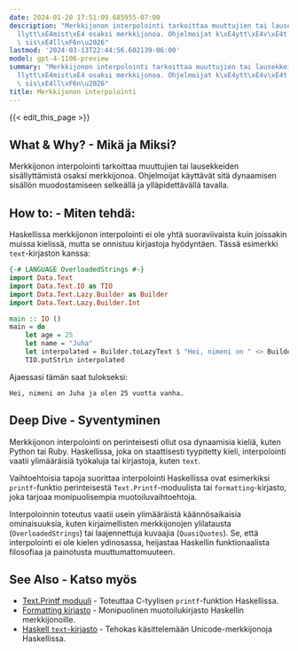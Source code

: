 ```yaml
---
date: 2024-01-20 17:51:09.685955-07:00
description: "Merkkijonon interpolointi tarkoittaa muuttujien tai lausekkeiden sis\xE4\
  llytt\xE4mist\xE4 osaksi merkkijonoa. Ohjelmoijat k\xE4ytt\xE4v\xE4t sit\xE4 dynaamisen\
  \ sis\xE4ll\xF6n\u2026"
lastmod: '2024-03-13T22:44:56.602139-06:00'
model: gpt-4-1106-preview
summary: "Merkkijonon interpolointi tarkoittaa muuttujien tai lausekkeiden sis\xE4\
  llytt\xE4mist\xE4 osaksi merkkijonoa. Ohjelmoijat k\xE4ytt\xE4v\xE4t sit\xE4 dynaamisen\
  \ sis\xE4ll\xF6n\u2026"
title: Merkkijonon interpolointi
---
```


{{< edit_this_page >}}

## What & Why? - Mikä ja Miksi?
Merkkijonon interpolointi tarkoittaa muuttujien tai lausekkeiden sisällyttämistä osaksi merkkijonoa. Ohjelmoijat käyttävät sitä dynaamisen sisällön muodostamiseen selkeällä ja ylläpidettävällä tavalla.

## How to: - Miten tehdä:
Haskellissa merkkijonon interpolointi ei ole yhtä suoraviivaista kuin joissakin muissa kielissä, mutta se onnistuu kirjastoja hyödyntäen. Tässä esimerkki `text`-kirjaston kanssa:

```Haskell
{-# LANGUAGE OverloadedStrings #-}
import Data.Text
import Data.Text.IO as TIO
import Data.Text.Lazy.Builder as Builder
import Data.Text.Lazy.Builder.Int

main :: IO ()
main = do
    let age = 25
    let name = "Juha"
    let interpolated = Builder.toLazyText $ "Hei, nimeni on " <> Builder.fromText name <> " ja olen " <> decimal age <> " vuotta vanha."
    TIO.putStrLn interpolated
```

Ajaessasi tämän saat tulokseksi:

```
Hei, nimeni on Juha ja olen 25 vuotta vanha.
```

## Deep Dive - Syventyminen
Merkkijonon interpolointi on perinteisesti ollut osa dynaamisia kieliä, kuten Python tai Ruby. Haskellissa, joka on staattisesti tyypitetty kieli, interpolointi vaatii ylimääräisiä työkaluja tai kirjastoja, kuten `text`.

Vaihtoehtoisia tapoja suorittaa interpolointi Haskellissa ovat esimerkiksi `printf`-funktio perinteisestä `Text.Printf`-moduulista tai `formatting`-kirjasto, joka tarjoaa monipuolisempia muotoiluvaihtoehtoja.

Interpoloinnin toteutus vaatii usein ylimääräistä käännösaikaisia ominaisuuksia, kuten kirjaimellisten merkkijonojen ylilatausta (`OverloadedStrings`) tai laajennettuja kuvaajia (`QuasiQuotes`). Se, että interpolointi ei ole kielen ydinosassa, heijastaa Haskellin funktionaalista filosofiaa ja painotusta muuttumattomuuteen.

## See Also - Katso myös
- [Text.Printf moduuli](https://hackage.haskell.org/package/base-4.16.0.0/docs/Text-Printf.html) - Toteuttaa C-tyylisen `printf`-funktion Haskellissa.
- [Formatting kirjasto](https://hackage.haskell.org/package/formatting) - Monipuolinen muotoilukirjasto Haskellin merkkijonoille.
- [Haskell `text`-kirjasto](https://hackage.haskell.org/package/text) - Tehokas käsittelemään Unicode-merkkijonoja Haskellissa.
